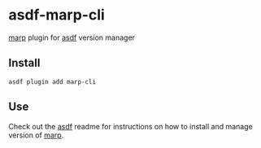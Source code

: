 # asdf-marp-cli

[marp](https://marp.app/) plugin for [asdf](https://github.com/asdf-vm/asdf) version manager

## Install

```shell
asdf plugin add marp-cli
```

## Use

Check out the [asdf](https://github.com/asdf-vm/asdf) readme for instructions on how to install and manage version of [marp](https://marp.app/).
